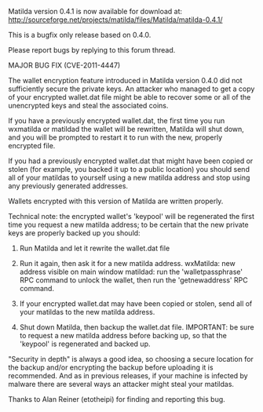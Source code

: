 Matilda version 0.4.1 is now available for download at:
http://sourceforge.net/projects/matilda/files/Matilda/matilda-0.4.1/

This is a bugfix only release based on 0.4.0.

Please report bugs by replying to this forum thread.

MAJOR BUG FIX  (CVE-2011-4447)

The wallet encryption feature introduced in Matilda version 0.4.0 did not sufficiently secure the private keys. An attacker who
managed to get a copy of your encrypted wallet.dat file might be able to recover some or all of the unencrypted keys and steal the
associated coins.

If you have a previously encrypted wallet.dat, the first time you run wxmatilda or matildad the wallet will be rewritten, Matilda will
shut down, and you will be prompted to restart it to run with the new, properly encrypted file.

If you had a previously encrypted wallet.dat that might have been copied or stolen (for example, you backed it up to a public
location) you should send all of your matildas to yourself using a new matilda address and stop using any previously generated addresses.

Wallets encrypted with this version of Matilda are written properly.

Technical note: the encrypted wallet's 'keypool' will be regenerated the first time you request a new matilda address; to be certain that the
new private keys are properly backed up you should:

1. Run Matilda and let it rewrite the wallet.dat file

2. Run it again, then ask it for a new matilda address.
wxMatilda: new address visible on main window
matildad: run the 'walletpassphrase' RPC command to unlock the wallet,  then run the 'getnewaddress' RPC command.

3. If your encrypted wallet.dat may have been copied or stolen, send all of your matildas to the new matilda address.

4. Shut down Matilda, then backup the wallet.dat file.
IMPORTANT: be sure to request a new matilda address before backing up, so that the 'keypool' is regenerated and backed up.

"Security in depth" is always a good idea, so choosing a secure location for the backup and/or encrypting the backup before uploading it is recommended. And as in previous releases, if your machine is infected by malware there are several ways an attacker might steal your matildas.

Thanks to Alan Reiner (etotheipi) for finding and reporting this bug.

